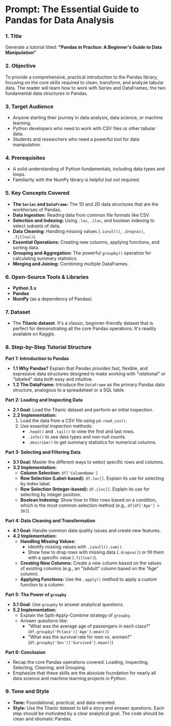 # Prompt: The Essential Guide to Pandas for Data Analysis

### 1. Title
Generate a tutorial titled: **"Pandas in Practice: A Beginner's Guide to Data Manipulation"**

### 2. Objective
To provide a comprehensive, practical introduction to the Pandas library, focusing on the core skills required to clean, transform, and analyze tabular data. The reader will learn how to work with Series and DataFrames, the two fundamental data structures in Pandas.

### 3. Target Audience
*   Anyone starting their journey in data analysis, data science, or machine learning.
*   Python developers who need to work with CSV files or other tabular data.
*   Students and researchers who need a powerful tool for data manipulation.

### 4. Prerequisites
*   A solid understanding of Python fundamentals, including data types and loops.
*   Familiarity with the NumPy library is helpful but not required.

### 5. Key Concepts Covered
*   **The `Series` and `DataFrame`:** The 1D and 2D data structures that are the workhorses of Pandas.
*   **Data Ingestion:** Reading data from common file formats like CSV.
*   **Selection and Indexing:** Using `.loc`, `.iloc`, and boolean indexing to select subsets of data.
*   **Data Cleaning:** Handling missing values (`.isnull()`, `.dropna()`, `.fillna()`).
*   **Essential Operations:** Creating new columns, applying functions, and sorting data.
*   **Grouping and Aggregation:** The powerful `groupby()` operation for calculating summary statistics.
*   **Merging and Joining:** Combining multiple DataFrames.

### 6. Open-Source Tools & Libraries
*   **Python 3.x**
*   **Pandas**
*   **NumPy** (as a dependency of Pandas)

### 7. Dataset
*   The **Titanic dataset**. It's a classic, beginner-friendly dataset that is perfect for demonstrating all the core Pandas operations. It's readily available on Kaggle.

### 8. Step-by-Step Tutorial Structure

**Part 1: Introduction to Pandas**
*   **1.1 Why Pandas?** Explain that Pandas provides fast, flexible, and expressive data structures designed to make working with "relational" or "labeled" data both easy and intuitive.
*   **1.2 The DataFrame:** Introduce the `DataFrame` as the primary Pandas data structure, analogous to a spreadsheet or a SQL table.

**Part 2: Loading and Inspecting Data**
*   **2.1 Goal:** Load the Titanic dataset and perform an initial inspection.
*   **2.2 Implementation:**
    1.  Load the data from a CSV file using `pd.read_csv()`.
    2.  Use essential inspection methods:
        *   `.head()` and `.tail()` to view the first and last rows.
        *   `.info()` to see data types and non-null counts.
        *   `.describe()` to get summary statistics for numerical columns.

**Part 3: Selecting and Filtering Data**
*   **3.1 Goal:** Master the different ways to select specific rows and columns.
*   **3.2 Implementation:**
    *   **Column Selection:** `df['ColumnName']`
    *   **Row Selection (Label-based):** `df.loc[]`. Explain its use for selecting by index label.
    *   **Row Selection (Integer-based):** `df.iloc[]`. Explain its use for selecting by integer position.
    *   **Boolean Indexing:** Show how to filter rows based on a condition, which is the most common selection method (e.g., `df[df['Age'] > 30]`).

**Part 4: Data Cleaning and Transformation**
*   **4.1 Goal:** Handle common data quality issues and create new features.
*   **4.2 Implementation:**
    *   **Handling Missing Values:**
        *   Identify missing values with `.isnull().sum()`.
        *   Show how to drop rows with missing data (`.dropna()`) or fill them with a specific value (`.fillna()`).
    *   **Creating New Columns:** Create a new column based on the values of existing columns (e.g., an "IsAdult" column based on the "Age" column).
    *   **Applying Functions:** Use the `.apply()` method to apply a custom function to a column.

**Part 5: The Power of `groupby`**
*   **5.1 Goal:** Use `groupby` to answer analytical questions.
*   **5.2 Implementation:**
    *   Explain the Split-Apply-Combine strategy of `groupby`.
    *   Answer questions like:
        *   "What was the average age of passengers in each class?" (`df.groupby('Pclass')['Age'].mean()`)
        *   "What was the survival rate for men vs. women?" (`df.groupby('Sex')['Survived'].mean()`)

**Part 6: Conclusion**
*   Recap the core Pandas operations covered: Loading, Inspecting, Selecting, Cleaning, and Grouping.
*   Emphasize that these skills are the absolute foundation for nearly all data science and machine learning projects in Python.

### 9. Tone and Style
*   **Tone:** Foundational, practical, and data-oriented.
*   **Style:** Use the Titanic dataset to tell a story and answer questions. Each step should be motivated by a clear analytical goal. The code should be clean and idiomatic Pandas.
